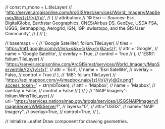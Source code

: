 // const m_mono = L.tileLayer(
//     'http://server.arcgisonline.com/ArcGIS/rest/services/World_Imagery/MapServer/tile/{z}/{y}/{x}',
//     {
//         attribution:
//             '&copy; Esri &mdash; Sources: Esri, DigitalGlobe, Earthstar Geographics, CNES/Airbus DS, GeoEye, USDA FSA, USGS, Getmapping, Aerogrid, IGN, IGP, swisstopo, and the GIS User Community',
//     }
// );

// basemaps = {
//     'Google Satellite': folium.TileLayer(
//         tiles = 'https://mt1.google.com/vt/lyrs=s&x={x}&y={y}&z={z}',
//         attr = 'Google',
//         name = 'Google Satellite',
//         overlay = True,
//         control = True
//     ),
//     'ESRI': folium.TileLayer(
//         'https://server.arcgisonline.com/ArcGIS/rest/services/World_Imagery/MapServer/tile/{z}/{y}/{x}',
//         attr = 'Esri',
//         name = 'Esri Satellite',
//         overlay = False,
//         control = True
//     ),
//     'MB': folium.TileLayer(
//         'https://api.mapbox.com/v4/mapbox.naip/{z}/{x}/{y}@2x.png?access_token=' + str(mbToken),
//         attr = 'Mapbox',
//         name = 'Mapbox',
//         overlay = False,
//         control = False
//     )
// }
// "NAIP Imagery": folium.WmsTileLayer(
//     url="https://services.nationalmap.gov/arcgis/services/USGSNAIPImagery/ImageServer/WMSServer?",
//     layers="0",
//     attr="USGS",
//     name="NAIP Imagery",
//     overlay=True,
//     control=True,
// ),

// Initialize Leaflet Draw component for drawing geometries.
